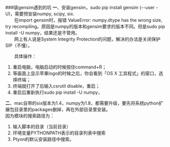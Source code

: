###装gensim遇到的坑
**一**、安装gensim，sudo pip install gensim (--user -U)，需要预安装numpy, scipy, six.  
&emsp;&emsp;在import gensim时，报错 ValueError: numpy.dtype has the wrong size, try recompiling。原因是numpy的版本和gensim要求的版本不同。但是sudo pip install -U numpy，结果还是不管用。  
&emsp;&emsp;网上有人说是System Integrity Protection的问题，解决的办法是关闭保护SIP（不懂）。  

&emsp;&emsp;具体操作：  
1. 重启电脑，电脑启动的时候按住command+R；  
2. 等画面上显示苹果logo的时候之后，你会看到「OS X 工具程式」的窗口，选择终端；  
3. 终端就打开了后输入csrutil disable，重启；  
4. 重启后重新执行sudo pip install -U numpy，

**二**、mac自带的six版本为1.4，numpy为1.8，都需要升级，要先将系统python扩展包目录里的packages删掉，再在外部目录里安装。  
因为模块的搜索路径为：  
1. 输入脚本的目录（当前目录）  
2. 环境变量PYTHONPATH表示的目录列表中搜索  
3. Ptyon的默认安装路径中搜索。

